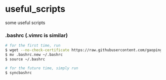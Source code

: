 # useful_scripts
some useful scripts

### .bashrc  (.vimrc is similar)
```bash
# for the first time, run
$ wget --no-check-certificate https://raw.githubusercontent.com/gaopinghuang0/useful_scripts/master/.bashrc --output-document .bashrc.new
$ mv .bashrc.new ~/.bashrc
$ source ~/.bashrc

# for the future time, simply run
$ syncbashrc
```

